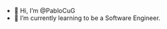 - 👋 Hi, I’m @PabloCuG
- 🌱 I’m currently learning to be a Software Engineer.

<!---
PabloCuG/PabloCuG is a ✨ special ✨ repository because its `README.md` (this file) appears on your GitHub profile.
You can click the Preview link to take a look at your changes.
--->
